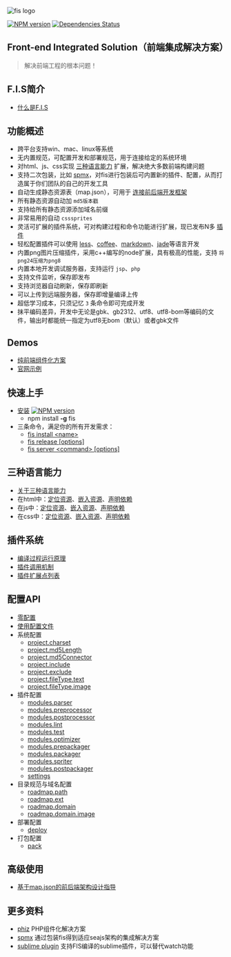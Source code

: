![fis logo](http://fis.baidu.com/static/docs/img/logo_3b5cdda.png)

[![NPM version](https://badge.fury.io/js/fis.png)](http://badge.fury.io/js/fis) [![Dependencies Status](https://david-dm.org/fis-dev/fis.png)](https://david-dm.org/fis-dev/fis)

## Front-end Integrated Solution（前端集成解决方案）

> 解决前端工程的根本问题！

## F.I.S简介

* [什么是F.I.S](https://github.com/fis-dev/fis/wiki/什么是F.I.S)

## 功能概述

* 跨平台支持win、mac、linux等系统
* 无内置规范，可配置开发和部署规范，用于连接给定的系统环境
* 对html、js、css实现 [三种语言能力](https://github.com/fis-dev/fis/wiki/三种语言能力) 扩展，解决绝大多数前端构建问题
* 支持二次包装，比如 [spmx](github.com/fouber/spmx)，对fis进行包装后可内置新的插件、配置，从而打造属于你们团队的自己的开发工具
* 自动生成静态资源表（map.json），可用于 [连接前后端开发框架](https://github.com/fis-dev/fis/wiki/基于map.json的前后端架构设计指导)
* 所有静态资源自动加 ``md5版本戳``
* 支持给所有静态资源添加域名前缀
* 非常易用的自动 ``csssprites``
* 灵活可扩展的插件系统，可对构建过程和命令功能进行扩展，现已发布N多 [插件](https://npmjs.org/search?q=fis)
* 轻松配置插件可以使用 [less](https://github.com/fouber/fis-parser-less)、[coffee](https://github.com/fouber/fis-parser-coffee-script)、[markdown](https://github.com/fouber/fis-parser-marked)、[jade](https://npmjs.org/package/fis-parser-jade)等语言开发
* 内置png图片压缩插件，采用c++编写的node扩展，具有极高的性能，支持 ``将png24压缩为png8``
* 内置本地开发调试服务器，支持运行 ``jsp``、``php``
* 支持文件监听，保存即发布
* 支持浏览器自动刷新，保存即刷新
* 可以上传到远端服务器，保存即增量编译上传
* 超低学习成本，只须记忆 ``3`` 条命令即可完成开发
* 抹平编码差异，开发中无论是gbk、gb2312、utf8、utf8-bom等编码的文件，输出时都能统一指定为utf8无bom（默认）或者gbk文件

## Demos

* [纯前端组件化方案](https://github.com/fouber/modjs-todo-demo/)
* [官网示例](http://fis.baidu.com/#section-6)

## 快速上手

* [安装](https://github.com/fis-dev/fis/wiki/快速上手) [![NPM version](https://badge.fury.io/js/fis.png)](http://badge.fury.io/js/fis)
    * npm install **-g** fis
* 三条命令，满足你的所有开发需求：
    * [fis install &lt;name&gt;](https://github.com/fis-dev/fis/wiki/快速上手#fis-install-name)
    * [fis release &#91;options&#93;](https://github.com/fis-dev/fis/wiki/快速上手#fis-release-options)
    * [fis server &lt;command&gt; &#91;options&#93;](https://github.com/fis-dev/fis/wiki/快速上手#fis-server-command-options)

## 三种语言能力

* [关于三种语言能力](https://github.com/fis-dev/fis/wiki/三种语言能力)
* 在html中：[定位资源](https://github.com/fis-dev/fis/wiki/在html中定位资源)、[嵌入资源](https://github.com/fis-dev/fis/wiki/在html中嵌入资源)、[声明依赖](https://github.com/fis-dev/fis/wiki/在html中声明依赖)
* 在js中：[定位资源](https://github.com/fis-dev/fis/wiki/在js中定位资源)、[嵌入资源](https://github.com/fis-dev/fis/wiki/在js中嵌入资源)、[声明依赖](https://github.com/fis-dev/fis/wiki/在js中声明依赖)
* 在css中：[定位资源](https://github.com/fis-dev/fis/wiki/在css中定位资源)、[嵌入资源](https://github.com/fis-dev/fis/wiki/在css中嵌入资源)、[声明依赖](https://github.com/fis-dev/fis/wiki/在css中声明依赖)

## 插件系统

* [编译过程运行原理](https://github.com/fis-dev/fis/wiki/运行原理)
* [插件调用机制](https://github.com/fis-dev/fis/wiki/插件调用机制)
* [插件扩展点列表](https://github.com/fis-dev/fis/wiki/插件扩展点列表)

## 配置API

* [零配置](https://github.com/fis-dev/fis/wiki/配置API)
* [使用配置文件](https://github.com/fis-dev/fis/wiki/配置API)
* 系统配置
    * [project.charset](https://github.com/fis-dev/fis/wiki/配置API#projectcharset)
    * [project.md5Length](https://github.com/fis-dev/fis/wiki/配置API#projectmd5length)
    * [project.md5Connector](https://github.com/fis-dev/fis/wiki/配置API#projectmd5connector)
    * [project.include](https://github.com/fis-dev/fis/wiki/配置API#projectinclude)
    * [project.exclude](https://github.com/fis-dev/fis/wiki/配置API#projectexclude)
    * [project.fileType.text](https://github.com/fis-dev/fis/wiki/配置API#projectfiletypetext)
    * [project.fileType.image](https://github.com/fis-dev/fis/wiki/配置API#projectfiletypeimage)
* 插件配置
    * [modules.parser](https://github.com/fis-dev/fis/wiki/配置API#modulesparser)
    * [modules.preprocessor](https://github.com/fis-dev/fis/wiki/配置API#modulespreprocessor)
    * [modules.postprocessor](https://github.com/fis-dev/fis/wiki/配置API#modulespostprocessor)
    * [modules.lint](https://github.com/fis-dev/fis/wiki/配置API#moduleslint)
    * [modules.test](https://github.com/fis-dev/fis/wiki/配置API#modulestest)
    * [modules.optimizer](https://github.com/fis-dev/fis/wiki/配置API#modulesoptimizer)
    * [modules.prepackager](https://github.com/fis-dev/fis/wiki/配置API#modulesprepackager)
    * [modules.packager](https://github.com/fis-dev/fis/wiki/配置API#modulespackager)
    * [modules.spriter](https://github.com/fis-dev/fis/wiki/配置API#modulesspriter)
    * [modules.postpackager](https://github.com/fis-dev/fis/wiki/配置API#modulespostpackager)
    * [settings](https://github.com/fis-dev/fis/wiki/配置API#settings)
* 目录规范与域名配置
    * [roadmap.path](https://github.com/fis-dev/fis/wiki/配置API#roadmappath)
    * [roadmap.ext](https://github.com/fis-dev/fis/wiki/配置API#roadmapext)
    * [roadmap.domain](https://github.com/fis-dev/fis/wiki/配置API#roadmapdomain)
    * [roadmap.domain.image](https://github.com/fis-dev/fis/wiki/配置API#roadmapdomainimage)
* 部署配置
    * [deploy](https://github.com/fis-dev/fis/wiki/配置API#deploy)
* 打包配置
    * [pack](https://github.com/fis-dev/fis/wiki/配置API#pack)

## 高级使用

* [基于map.json的前后端架构设计指导](https://github.com/fis-dev/fis/wiki/基于map.json的前后端架构设计指导)

## 更多资料

* [phiz](https://github.com/fouber/phiz/) PHP组件化解决方案
* [spmx](https://github.com/fouber/spmx) 通过包装fis得到适应seajs架构的集成解决方案
* [sublime plugin](https://github.com/yuanfang829/fis-sublime-command) 支持FIS编译的sublime插件，可以替代watch功能
